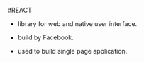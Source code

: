 #REACT
- library for web and native user interface.
- build by Facebook.

- used to build single page application.